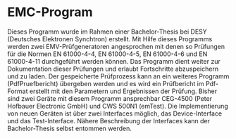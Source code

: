 # EMC-Program
Dieses Programm wurde im Rahmen einer Bachelor-Thesis bei DESY (Deutsches Elektronen Synchtron) erstellt. Mit Hilfe dieses Programms werden zwei EMV-Prüfgeneratoren angesprochen mit denen so Prüfungen für die Normen EN 61000-4-4, EN 61000-4-5, EN 61000-4-6 und EN 61000-4-11 durchgeführt werden können. Das Programm dient weiter zur Dokumentation dieser Prüfungen und erlaubt Fortschritte abzuspeichern und zu laden. Der gespeicherte Prüfprozess kann an ein weiteres Programm (PdfPruefbericht) übergeben werden und es wird ein Prüfbericht im Pdf-Format erstellt mit den Parametern und Ergebnissen der Prüfung. Bisher sind zwei Geräte mit diesem Programm ansprechbar CEG-4500 (Peter Hofbauer Electronic GmbH) und CWS 500N1 (emTest). Die Implementierung von neuen Geräten ist über zwei Interfaces möglich, das Device-Interface und das Test-Interface. Nähere Beschreibung der Interfaces kann der Bachelor-Thesis selbst entommen werden.
